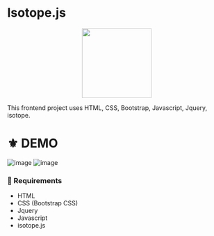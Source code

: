 # Isotope.js
<p align="center">
  <img src="https://www.8therate.com/wp-content/uploads/2021/09/clone-script-02.png" width="160" />
</p>
This frontend project uses HTML, CSS, Bootstrap, Javascript, Jquery, isotope. 

# ⚜ DEMO
![image](https://user-images.githubusercontent.com/97821844/213472548-39e6c739-c025-4f28-80fd-7896376c196e.png)
![image](https://user-images.githubusercontent.com/97821844/213472609-29d494dc-6ad3-4a7d-b494-5a6305d69dfb.png)
<!-- Kangan  -->

### 📌 Requirements 

- HTML 
- CSS (Bootstrap CSS)
- Jquery
- Javascript
- isotope.js
